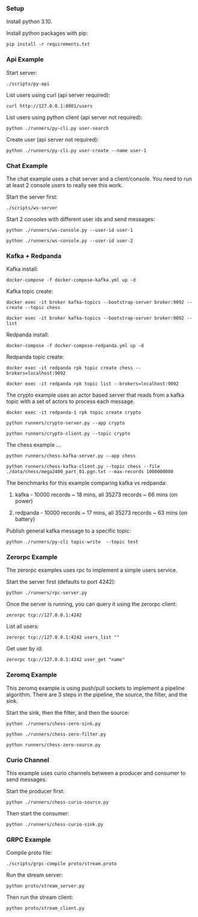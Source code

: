 ### Setup

Install python 3.10.

Install python packages with pip:

```
pip install -r requirements.txt
```


### Api Example

Start server:

```
./scripts/py-api
```

List users using curl (api server required):

```
curl http://127.0.0.1:8001/users
```

List users using python client (api server not required):

```
python ./runners/py-cli.py user-search
```

Create user (api server not required):

```
python ./runners/py-cli.py user-create --name user-1
```


### Chat Example

The chat example uses a chat server and a client/console.  You need to run at least 2 console users to really see this work.


Start the server first:

```
./scripts/ws-server
```

Start 2 consoles with different user ids and send messages:

```
python ./runners/ws-console.py --user-id user-1

python ./runners/ws-console.py --user-id user-2
```


### Kafka + Redpanda

Kafka install:

```
docker-compose -f docker-compose-kafka.yml up -d
```

Kafka topic create:

```
docker exec -it broker kafka-topics --bootstrap-server broker:9092 --create --topic chess

docker exec -it broker kafka-topics --bootstrap-server broker:9092 --list
```

Redpanda install:

```
docker-compose -f docker-compose-redpanda.yml up -d

```

Redpanda topic create:

```
docker exec -it redpanda rpk topic create chess --brokers=localhost:9092

docker exec -it redpanda rpk topic list --brokers=localhost:9092
```


The crypto example uses an actor based server that reads from a kafka topic with a set of actors to process each message.

```
docker exec -it redpanda-1 rpk topic create crypto

python runners/crypto-server.py --app crypto

python runners/crypto-client.py --topic crypto
```

The chess example ...

```
python runners/chess-kafka-server.py --app chess

python runners/chess-kafka-client.py --topic chess --file ./data/chess/mega2400_part_01.pgn.txt --max-records 1000000000
```

The benchmarks for this example comparing kafka vs redpanda:

  1. kafka - 10000 records ~ 18 mins, all 35273 records ~ 66 mins (on power)

  2. redpanda - 10000 records ~ 17 mins, all 35273 records ~ 63 mins (on battery)


Publish general kafka message to a specific topic:

```
python ./runners/py-cli topic-write  --topic test
```


### Zerorpc Example

The zerorpc examples uses rpc to implement a simple users service.

Start the server first (defaults to port 4242):

```
python ./runners/rpc-server.py
```

Once the server is running, you can query it using the zerorpc client:

```
zerorpc tcp://127.0.0.1:4242
```

List all users:

```
zerorpc tcp://127.0.0.1:4242 users_list ""
```

Get user by id:

```
zerorpc tcp://127.0.0.1:4242 user_get "name"
```


### Zeromq Example

This zeromq example is using push/pull sockets to implement a pipeline algorithm.  There are 3 steps in the pipeline, the source, the filter, and the sink.  

Start the sink, then the filter, and then the source:

```
python ./runners/chess-zero-sink.py

python ./runners/chess-zero-filter.py

python runners/chess-zero-source.py
```


### Curio Channel

This example uses curio channels between a producer and consumer to send messages.

Start the producer first:

```
python ./runners/chess-curio-source.py
```

Then start the consumer:

```
python ./runners/chess-curio-sink.py
```


### GRPC Example

Compile proto file:

```
./scripts/grpc-compile proto/stream.proto
```

Run the stream server:

```
python proto/stream_server.py
```

Then run the stream client:

```
python proto/stream_client.py
```
